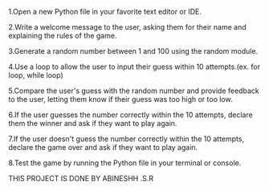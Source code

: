 1.Open a new Python file in your favorite text editor or IDE.

2.Write a welcome message to the user, asking them for their name and explaining the rules of the game.

3.Generate a random number between 1 and 100 using the random module.

4.Use a loop to allow the user to input their guess within 10 attempts.(ex. for loop, while loop)

5.Compare the user's guess with the random number and provide feedback to the user, letting them know if their guess was too high or too low.

6.If the user guesses the number correctly within the 10 attempts, declare them the winner and ask if they want to play again.

7.If the user doesn't guess the number correctly within the 10 attempts, declare the game over and ask if they want to play again.

8.Test the game by running the Python file in your terminal or console.

 THIS PROJECT IS DONE BY ABINESHH .S.R
